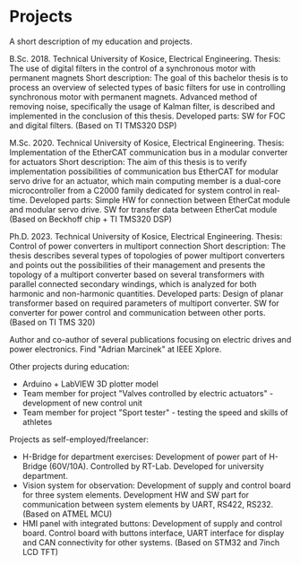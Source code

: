 # Projects
A short description of my education and projects.

  B.Sc. 2018. Technical University of Kosice, Electrical Engineering. 
              Thesis: The use of digital filters in the control of a synchronous motor with permanent magnets
              Short description: The goal of this bachelor thesis is to process an overview of selected types of basic filters for use in controlling synchronous motor with permanent magnets.
                                 Advanced method of removing noise, specifically the usage of Kalman filter, is described and implemented in the conclusion of this thesis.
              Developed parts: SW for FOC and digital filters. (Based on TI TMS320 DSP)

  M.Sc. 2020. Technical University of Kosice, Electrical Engineering. 
              Thesis: Implementation of the EtherCAT communication bus in a modular converter for actuators
              Short description: The aim of this thesis is to verify implementation possibilities of communication bus EtherCAT for modular servo drive for an actuator, which main computing member is a dual-core microcontroller from a C2000 family dedicated for system control in real-time.
              Developed parts: Simple HW for connection between EtherCat module and modular servo drive. SW for transfer data between EtherCat module (Based on Beckhoff chip + TI TMS320 DSP)

  Ph.D. 2023. Technical University of Kosice, Electrical Engineering. 
              Thesis: Control of power converters in multiport connection
              Short description: The thesis describes several types of topologies of power multiport converters and points out the possibilities of their management and presents the topology of a multiport converter based on several transformers with parallel connected secondary windings, which is analyzed for both harmonic and non-harmonic quantities.
              Developed parts: Design of planar transformer based on required parameters of multiport converter. SW for converter for power control and communication between other ports. (Based on TI TMS 320)
            
Author and co-author of several publications focusing on electric drives and power electronics. Find "Adrian Marcinek" at IEEE Xplore.

Other projects during education: 

  - Arduino + LabVIEW 3D plotter model
  - Team member for project "Valves controlled by electric actuators" - development of new control unit
  - Team member for project "Sport tester" - testing the speed and skills of athletes
  

Projects as self-employed/freelancer:

  - H-Bridge for department exercises: Development of power part of H-Bridge (60V/10A). Controlled by RT-Lab. Developed for university department.
  - Vision system for observation: Development of supply and control board for three system elements. Development HW and SW part for communication between system elements by UART, RS422, RS232. (Based on ATMEL MCU)
  - HMI panel with integrated buttons: Development of supply and control board. Control board with buttons interface, UART interface for display and CAN connectivity for other systems. (Based on STM32 and 7inch LCD TFT)
